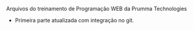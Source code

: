 Arquivos do treinamento de Programação WEB da Prumma Technologies

- Primeira parte atualizada com integração no git.